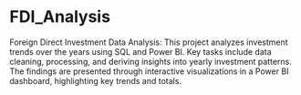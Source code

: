 # FDI_Analysis
Foreign Direct Investment Data Analysis: This project analyzes investment trends over the years using SQL and Power BI. Key tasks include data cleaning, processing, and deriving insights into yearly investment patterns. The findings are presented through interactive visualizations in a Power BI dashboard, highlighting key trends and totals.
